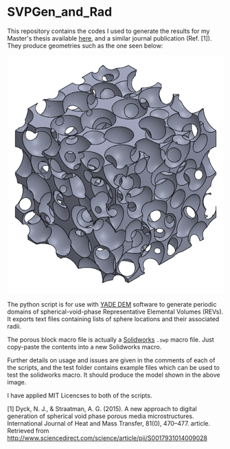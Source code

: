 # SVPGen_and_Rad

This repository contains the codes I used to generate the results for my Master's thesis available [here][1], and a similar journal publication (Ref. \[1]). They produce geometries such as the one seen below:

![Sample Porous Block](test/porous_block.png?raw=true "Sample Porous Block")

The python script is for use with [YADE DEM][3] software to generate periodic domains of spherical-void-phase Representative Elemental Volumes (REVs). It exports text files containing lists of sphere locations and their associated radii.

The porous block macro file is actually a [Solidworks][4] `.swp` macro file. Just copy-paste the contents into a new Solidworks macro.

Further details on usage and issues are given in the comments of each of the scripts, and the test folder contains example files which can be used to test the solidworks macro. It should produce the model shown in the above image.

I have applied MIT Licencses to both of the scripts.

\[1] Dyck, N. J., & Straatman, A. G. (2015). A new approach to digital generation of spherical void phase porous media microstructures. International Journal of Heat and Mass Transfer, 81(0), 470–477. article. Retrieved from http://www.sciencedirect.com/science/article/pii/S0017931014009028

[1]: http://ir.lib.uwo.ca/etd/2506/
[3]: https://yade-dem.org/doc/index.html
[4]: http://www.solidworks.com/